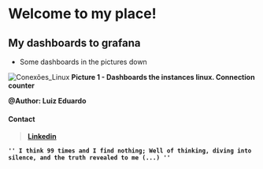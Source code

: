 # Welcome to my place!

My dashboards to grafana
-------

* Some dashboards in the pictures down

![Conexões_Linux](/pictures_grafana/conexões_linux.png)
<b>Picture 1 - <b> Dashboards the instances linux. Connection counter


@Author: Luiz Eduardo 

#### Contact 
> [Linkedin](https://www.linkedin.com/in/isweluiz/) 

`'' I think 99 times and I find nothing; Well of thinking, diving into silence, and the truth revealed to me (...) ''`
